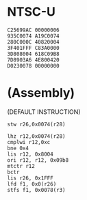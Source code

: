 # NTSC-U
```
C25699AC 00000006
935C0074 A19C0074
280C000C 40820004
3F401FFF C83A0000
3D808004 618C09B8
7D8903A6 4E800420
D0230078 00000000

```
# (Assembly)
(DEFAULT INSTRUCTION)
```
stw r26,0x0074(r28) 
```
```
lhz r12,0x0074(r28)
cmplwi r12,0xc
bne 0x4
lis r12, 0x8004
ori r12, r12, 0x09b8
mtctr r12
bctr 
lis r26, 0x1FFF
lfd f1, 0x0(r26)
stfs f1, 0x0078(r3)
```
